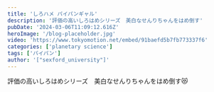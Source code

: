 ```yaml
---
title: 'しろハメ パイパンギャル'
description: '評価の高いしろはめシリーズ　美白なせんりちゃんをはめ倒す'
pubDate: '2024-03-06T11:09:12.616Z'
heroImage: '/blog-placeholder.jpg'
video: 'https://www.tokyomotion.net/embed/91baefd5b7fb773337f6'
categories: ['planetary science']
tags: ['パイパン']
author: '["sexford_university"]'
---
```


評価の高いしろはめシリーズ　美白なせんりちゃんをはめ倒す😻
